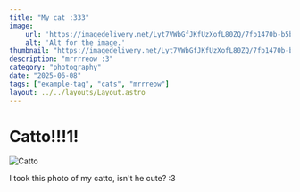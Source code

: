 ```yaml
---
title: "My cat :333"
image:
    url: 'https://imagedelivery.net/Lyt7VWbGfJKfUzXofL80ZQ/7fb1470b-b5b8-48c6-eac0-2277472c3900/public'
    alt: 'Alt for the image.'
thumbnail: "https://imagedelivery.net/Lyt7VWbGfJKfUzXofL80ZQ/7fb1470b-b5b8-48c6-eac0-2277472c3900/public"
description: "mrrrreow :3"
category: "photography"
date: "2025-06-08"
tags: ["example-tag", "cats", "mrrreow"]
layout: ../../layouts/Layout.astro
---
```


# Catto!!!1!

![Catto](/catto.jpg)

I took this photo of my catto, isn't he cute? :3
